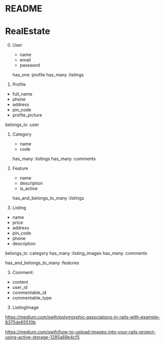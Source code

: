 # README

# RealEstate 

0. User
   - name
   - email
   - password
   
   has_one :profile
   has_many :listings
   

00. Profile
   - full_name
   - phone
   - address
   - pin_code
   - profile_picture
   
   belongs_to :user

1. Category
   - name
   - code
   
   has_many :listings
   has_many :comments
 
11. Feature
    - name
    - description
    - is_active
  
    has_and_belongs_to_many :listings
    
2. Listing
  - name
  - price
  - address
  - pin_code
  - phone
  - description
  
  belongs_to :category
  has_many :listing_images
  has_many :comments
  
  has_and_belongs_to_many :features
  
3. Comment:
  - content
  - user_id
  - commentable_id
  - commentable_type

3. ListingImage
   
   

https://medium.com/swlh/polymorphic-associations-in-rails-with-example-8375de65510b

https://medium.com/swlh/how-to-upload-images-into-your-rails-project-using-active-storage-1285a69e4cf5
